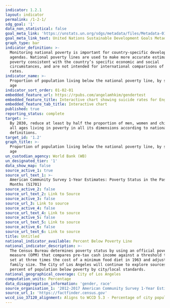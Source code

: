 ```yaml
---
indicator: 1.2.1
layout: indicator
permalink: /1-2-1/
sdg_goal: '1'
data_non_statistical: false
goal_meta_link: 'https://unstats.un.org/sdgs/metadata/files/Metadata-01-02-01.pdf '
goal_meta_link_text: United Nations Sustainable Development Goals Metadata (PDF 98.2 KB)
graph_type: bar
indicator_definition: >-
  Monitoring national poverty is important for country-specific development
  agendas. National poverty lines are used to make more accurate estimates of
  poverty consistent with the country’s specific economic and social
  circumstances, and are not intended for international comparisons of poverty
  rates.
indicator_name: >-
  Proportion of population living below the national poverty line, by sex and
  age
indicator_sort_order: 01-02-01
embedded_feature_url: https://rpubs.com/angelamhkim/gendertest
embedded_feature_title: Interactive chart showing suicide rates for English regions, 1981 to 2017
embedded_feature_tab_title: Interactive chart
published: true
reporting_status: complete
target: >-
  By 2030, reduce at least by half the proportion of men, women and children of
  all ages living in poverty in all its dimensions according to national
  definitions.
target_id: '1.2'
graph_title: >-
  Proportion of population living below the national poverty line, by sex and
  age
un_custodian_agency: World Bank (WB)
un_designated_tier: '1'
data_show_map: false
source_active_1: true
source_url_text_1: >-
  American Community Survey 1-Year Estimates: Poverty Status in the Past 12
  Months (S1701)
source_active_2: false
source_url_text_2: Link to Source
source_active_3: false
source_url_3: Link to source
source_active_4: false
source_url_text_4: Link to source
source_active_5: false
source_url_text_5: Link to source
source_active_6: false
source_url_text_6: Link to source
title: Untitled
national_indicator_available: Percent Below Poverty Line
national_indicator_description: >-
  The Census Bureau determines poverty status by using an official poverty
  measure (OPM) that compares pre-tax cash income against a threshold that is
  set at three times the cost of a minimum food diet in 1963 and adjusted for
  family size. The City of Los Angeles will continue to explore sources on
  percent of population below poverty by city/local standards. 
national_geographical_coverage: City of Los Angeles
computation_units: Percentage
data_disaggregation_information: 'gender, race'
source_organisation_1: '2012-2017 American Community Survey 1-Year Estimates '
source_url_1: 'https://factfinder.census.gov'
wccd_iso_37120_alignment: Aligns to WCCD 5.3 - Percentage of city population living in poverty
---
```

